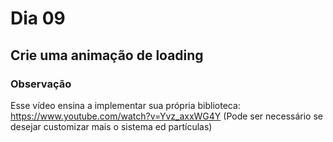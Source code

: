 # Dia 09

## Crie uma animação de loading

### Observação

Esse vídeo ensina a implementar sua própria biblioteca: https://www.youtube.com/watch?v=Yvz_axxWG4Y
(Pode ser necessário se desejar customizar mais o sistema ed partículas)
